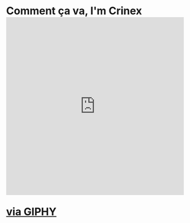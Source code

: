 # Comment ça va, I'm Crinex <iframe src="https://giphy.com/embed/Cmr1OMJ2FN0B2" width="480" height="480" frameBorder="0" class="giphy-embed" allowFullScreen></iframe><p><a href="https://giphy.com/gifs/hello-Cmr1OMJ2FN0B2">via GIPHY</a></p>
